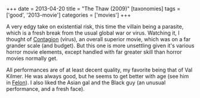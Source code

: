 +++
date = 2013-04-20
title = "The Thaw (2009)"
[taxonomies]
tags = ['good', '2013-movie']
categories = ['movies']
+++

A very edgy take on existential risk, this time the villain being a
parasite, which is a fresh break from the usual global war or virus.
Watching it, I thought of [Contagion] (virus), an overall superior
movie, which was on a far grander scale (and budget). But this one is
more unsettling given it's various horror movie elements, except
handled with far greater skill than horror movies normally get.

All performances are of at least decent quality, my favorite being that
of Val Kilmer. He was always good, but he seems to get better with age
(see him in [Felon]). I also liked the Asian gal and the Black guy (an
unusual performance, and a fresh face).

  [Contagion]: http://tshepang.net/contagion-2011
  [Felon]: http://tshepang.net/felon-2008
